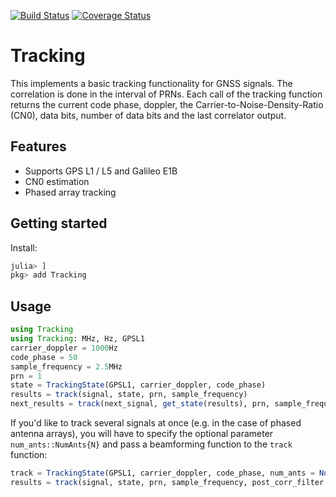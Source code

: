 [![Build Status](https://travis-ci.org/JuliaGNSS/Tracking.jl.svg?branch=master)](https://travis-ci.org/JuliaGNSS/Tracking.jl)
[![Coverage Status](https://coveralls.io/repos/github/JuliaGNSS/Tracking.jl/badge.svg?branch=master)](https://coveralls.io/github/JuliaGNSS/Tracking.jl?branch=master)

# Tracking
This implements a basic tracking functionality for GNSS signals. The correlation is done in the interval of PRNs. Each call of the tracking function returns the current code phase, doppler, the Carrier-to-Noise-Density-Ratio (CN0), data bits, number of data bits and the last correlator output.

## Features

* Supports GPS L1 / L5 and Galileo E1B
* CN0 estimation
* Phased array tracking

## Getting started

Install:
```julia
julia> ]
pkg> add Tracking
```

## Usage

```julia
using Tracking
using Tracking: MHz, Hz, GPSL1
carrier_doppler = 1000Hz
code_phase = 50
sample_frequency = 2.5MHz
prn = 1
state = TrackingState(GPSL1, carrier_doppler, code_phase)
results = track(signal, state, prn, sample_frequency)
next_results = track(next_signal, get_state(results), prn, sample_frequency)
```

If you'd like to track several signals at once (e.g. in the case of phased antenna arrays), you will have to specify the optional parameter `num_ants::NumAnts{N}` and pass a beamforming function to the `track` function:

```julia
track = TrackingState(GPSL1, carrier_doppler, code_phase, num_ants = NumAnts(4)) # 4 antenna channels
results = track(signal, state, prn, sample_frequency, post_corr_filter = x -> x[1]) # Post corr filter is optional
```
